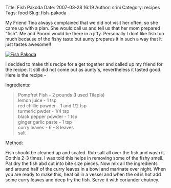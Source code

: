 Title: Fish Pakoda
Date: 2007-03-28 16:19
Author: srini
Category: recipes
Tags: food
Slug: fish-pakoda

My Friend Tina always complained that we did not visit her often, so she
came up with a plan. She would call us and tell us that her mom prepared
"fish". Me and Poorni would be there in a jiffy. Personally I dont like
fish too much because of the fishy taste but aunty prepares it in such a
way that it just tastes awesome!!

[![Fish Pakoda]({static}/wp-content/uploads/2007/03/Fish-Pakoda.jpg "Fish Pakoda")]({static}/wp-content/uploads/2009/11/Fish-Pakoda.jpg)  


I decided to make this recipe for a get together and called up my
friend for the recipe. It still did not come out as aunty's,
nevertheless it tasted good. Here is the recipe -

Ingredients:

> Pompfret Fish - 2 pounds (I used Tilapia)  
>  lemon juice - 1 tsp  
>  red chillie powder - 1 and 1/2 tsp  
>  turmeric pwder - 1/4 tsp  
>  black pepper powder - 1 tsp  
>  ginger garlic paste - 1 tsp  
>  curry leaves - 6 - 8 leaves  
>  salt

Method:

Fish should be cleaned up and scaled. Rub salt all over the fish and
wash it. Do this 2-3 times. I was told this helps in removing some of
the fishy smell. Pat dry the fish abd cut into bite size pieces. Now mix
all the ingredients and around half of the curry leaves in a bowl and
marinate over night. When you are ready to make this, heat oil in a
vessel and when the oil is hot add some curry leaves and deep fry the
fish. Serve it with coriander chutney.
